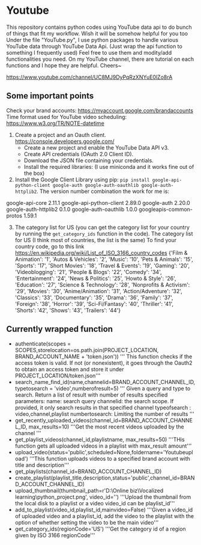 # Youtube
This repository contains python codes using YouTube data api to do bunch of things that fit my workflow. Wish it will be somehow helpful for you too
Under the file "YouTube.py", I use python packages to handle various YouTube data through YouTube Data Api. (Just wrap the api function to something I frequently used) Feel free to use them and modity/add functionalities you need. On my YouTube channel, there are tutorial on each functions and I hope they are helpful. Cheers~

https://www.youtube.com/channel/UC8MJ9DyPqRzXNYuE0lZo8rA

## Some important points
Check your brand accounts: https://myaccount.google.com/brandaccounts
Time format used for YouTube video scheduling: https://www.w3.org/TR/NOTE-datetime
1. Create a project and an Oauth client. https://console.developers.google.com/
	- Create a new project and enable the YouTube Data API v3.
	- Create API credentials (OAuth 2.0 Client ID).
	- Download the JSON file containing your credentials.
	- Install the required libraries: (I use miniconda and it works fine out of the box)
2. Install the Google Client Library using pip: `pip install google-api-python-client google-auth google-auth-oauthlib google-auth-httplib2`.
The version number combination the work for me is:

google-api-core	2.11.1
google-api-python-client	2.89.0
google-auth	2.20.0
google-auth-httplib2	0.1.0
google-auth-oauthlib	1.0.0
googleapis-common-protos	1.59.1

3. The category list for US (you can get the category list for your country by running the `get_category_ids` function in the code). The category list for US (I think most of countries, the list is the same) To find your country code, go to this link https://en.wikipedia.org/wiki/List_of_ISO_3166_country_codes
{'Film & Animation': '1',
 'Autos & Vehicles': '2',
 'Music': '10',
 'Pets & Animals': '15',
 'Sports': '17',
 'Short Movies': '18',
 'Travel & Events': '19',
 'Gaming': '20',
 'Videoblogging': '21',
 'People & Blogs': '22',
 'Comedy': '34',
 'Entertainment': '24',
 'News & Politics': '25',
 'Howto & Style': '26',
 'Education': '27',
 'Science & Technology': '28',
 'Nonprofits & Activism': '29',
 'Movies': '30',
 'Anime/Animation': '31',
 'Action/Adventure': '32',
 'Classics': '33',
 'Documentary': '35',
 'Drama': '36',
 'Family': '37',
 'Foreign': '38',
 'Horror': '39',
 'Sci-Fi/Fantasy': '40',
 'Thriller': '41',
 'Shorts': '42',
 'Shows': '43',
 'Trailers': '44'}

## Currently wrapped function
- authenticate(scopes = SCOPES,storelocation=os.path.join(PROJECT_LOCATION, BRAND_ACCOUNT_NAME + 'token.json'))
    ''' This function checks if the access token is valid. If not (or nonexistent), it goes through the Oauth2 to obtain 
    an access token and store it under PROJECT_LOCATION/token.json'''
- search_name_find_id(name,channelid=BRAND_ACCOUNT_CHANNEL_ID, typetosearch = 'video',numberofresult=5)
    '''
    Given a query and type to search. Return a list of result with number of results specified
    parameters:
    name: search query
    channelid: the search scope. If provided, it only search results in that specified channel
    typeofsearch : video,channel,playlist
    numbertosearch: Limiting the number of results
    '''
- get_recently_uploaded_videos(channel_id=BRAND_ACCOUNT_CHANNEL_ID, max_results=10)
    '''Get the most recent videos uploaded by the channel  '''  
- get_playlist_videos(channel_id,playlistname, max_results=50)
'''THis function gets all uploaded videos in a playlist with max_result amount'''
- upload_video(status='public',scheduled=None,foldername='Youtubeupload')
    '''This function uploads videos to a specified brand account with title and description'''
- get_playlists(channel_id=BRAND_ACCOUNT_CHANNEL_ID)
- create_playlist(playlist_title,description,status='public',channel_id=BRAND_ACCOUNT_CHANNEL_ID)
- upload_thumbnail(thumbnail_path=r'D:\Online biz\Vocalized learning\python_project.png', video_id='')
'''Upload the thumbnail from the local disk to a playlist or a video
video_id can be playlist_id'''
- add_to_playlist(video_id,playlist_id,mainvideo=False)
'''Given a video_id of uploaded video and a playlist_id, add the video to the playlist with the option of whether
    setting the video to be the main video'''
- get_category_ids(regionCode='US')
'''Get the category id of a region given by ISO 3166 regionCode'''


